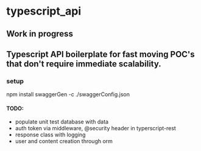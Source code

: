 # typescript_api
Work in progress
---
Typescript API boilerplate for fast moving POC's that don't require immediate scalability. 
---

### setup
npm install
swaggerGen -c ./swaggerConfig.json


#### TODO:
* populate unit test database with data
* auth token via middleware, @security header in typerscript-rest
* response class with logging
* user and content creation through orm

